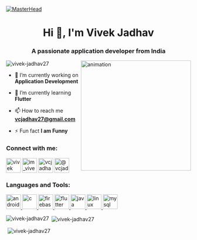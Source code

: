 [![MasterHead](https://1.bp.blogspot.com/-7A4WynwLsMw/XbBpCXG8fHI/AAAAAAAAMt4/uOa1bpLskYgrwGbllhSu2SDj_Mig8SXJQCLcBGAsYHQ/s1600/2000_600px.gif)](https://rishavchanda.io)
<h1 align="center">Hi 👋, I'm Vivek Jadhav</h1>
<h3 align="center">A passionate application developer from India</h3>
<img align ="right" alt = "animation" width="300" src= "https://www.digisailor.com/assets/img/services-details/mobile_app_development.gif" />
<p align="left"> <img src="https://komarev.com/ghpvc/?username=vivek-jadhav27&label=Profile%20views&color=0e75b6&style=flat" alt="vivek-jadhav27" /> </p>

- 🔭 I’m currently working on **Application Development**

- 🌱 I’m currently learning  **Flutter**

- 📫 How to reach me **vcjadhav27@gmail.com**

- ⚡ Fun fact  **I am Funny**


<h3 align="left">Connect with me:</h3>
<p align="left" >
<a href="https://linkedin.com/in/vivekjadhav27" target="blank"><img align="center" src="https://www.vectorlogo.zone/logos/linkedin/linkedin-tile.svg" alt="vivek jadhav" height="40" width="40" /></a>
<a href="https://instagram.com/im_vivek_jadhav" target="blank"><img align="center" src="https://www.vectorlogo.zone/logos/instagram/instagram-icon.svg" alt="im_vivek_jadhav" height="40" width="40" /></a>
<a href="https://www.hackerrank.com/vcjadhav27" target="blank"><img align="center" src="https://upload.wikimedia.org/wikipedia/commons/thumb/4/40/HackerRank_Icon-1000px.png/900px-HackerRank_Icon-1000px.png?20200508182226" alt="vcjadhav27" height="40" width="40" /></a>
<a href="https://www.hackerearth.com/@vcjadhav27" target="blank"><img align="center" src="https://upload.wikimedia.org/wikipedia/commons/thumb/e/e8/HackerEarth_logo.png/900px-HackerEarth_logo.png?20151101082728" alt="@vcjadhav27" height="40" width="40" /></a>
</p>

<h3 align="left">Languages and Tools:</h3>
<p align="left"> 
<a href="https://developer.android.com" target="_blank" rel="noreferrer"> <img src="https://www.vectorlogo.zone/logos/android/android-tile.svg" alt="android" width="40" height="40"/> </a> 
<a href="https://www.cprogramming.com/" target="_blank" rel="noreferrer"> <img src="https://upload.wikimedia.org/wikipedia/commons/thumb/1/18/C_Programming_Language.svg/570px-C_Programming_Language.svg.png?20201031132917" alt="c" width="40" height="40"/> </a>
<a href="https://firebase.google.com/" target="_blank" rel="noreferrer"> <img src="https://www.vectorlogo.zone/logos/firebase/firebase-icon.svg" alt="firebase" width="40" height="40"/> </a>
<a href="https://flutter.dev" target="_blank" rel="noreferrer"> <img src="https://www.vectorlogo.zone/logos/flutterio/flutterio-icon.svg" alt="flutter" width="40" height="40"/> </a>
<a href="https://www.java.com" target="_blank" rel="noreferrer"> <img src="https://www.vectorlogo.zone/logos/java/java-vertical.svg" alt="java" width="40" height="40"/> </a> 
<a href="https://www.linux.org/" target="_blank" rel="noreferrer"> <img src="https://www.vectorlogo.zone/logos/linux/linux-icon.svg" alt="linux" width="40" height="40"/> </a> 
<a href="https://www.mysql.com/" target="_blank" rel="noreferrer"> <img src="https://www.vectorlogo.zone/logos/mysql/mysql-official.svg" alt="mysql" width="40" height="40"/> </a> </p>

<p><img align="left" src="https://github-readme-stats.vercel.app/api/top-langs?username=vivek-jadhav27&show_icons=true&locale=en&layout=compact" alt="vivek-jadhav27"/></p>
<p>&nbsp;<img align="center" src="https://github-readme-stats.vercel.app/api?username=vivek-jadhav27&show_icons=true&locale=en" alt="vivek-jadhav27" /></p>
<p>&nbsp;<img align="center" src="https://github-readme-streak-stats.herokuapp.com/?user=vivek-jadhav27&" alt="vivek-jadhav27" /></p>
